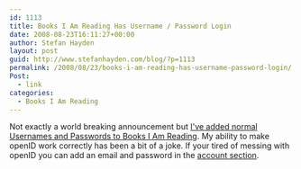 ```yaml
---
id: 1113
title: Books I Am Reading Has Username / Password Login
date: 2008-08-23T16:11:27+00:00
author: Stefan Hayden
layout: post
guid: http://www.stefanhayden.com/blog/?p=1113
permalink: /2008/08/23/books-i-am-reading-has-username-password-login/
Post:
  - link
categories:
  - Books I Am Reading
---
```

Not exactly a world breaking announcement but <a href="http://www.booksiamreading.com/register">I've added normal Usernames and Passwords to Books I Am Reading</a>. My ability to make openID work correctly has been a bit of a joke. If your tired of messing with openID you can add an email and password in the <a href="http://www.booksiamreading.com/account">account section</a>.